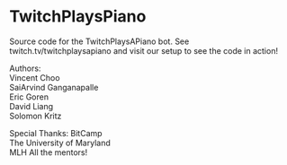 # TwitchPlaysPiano

Source code for the TwitchPlaysAPiano bot. See twitch.tv/twitchplaysapiano and visit our setup to see the code in action!

Authors:  
Vincent Choo  
SaiArvind Ganganapalle  
Eric Goren  
David Liang  
Solomon Kritz

Special Thanks:
BitCamp  
The University of Maryland  
MLH 
All the mentors!  
